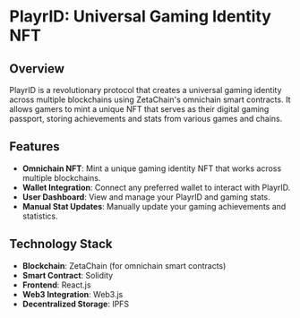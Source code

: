 # PlayrID: Universal Gaming Identity NFT

## Overview

PlayrID is a revolutionary protocol that creates a universal gaming identity across multiple blockchains using ZetaChain's omnichain smart contracts. It allows gamers to mint a unique NFT that serves as their digital gaming passport, storing achievements and stats from various games and chains.

## Features

- **Omnichain NFT**: Mint a unique gaming identity NFT that works across multiple blockchains.
- **Wallet Integration**: Connect any preferred wallet to interact with PlayrID.
- **User Dashboard**: View and manage your PlayrID and gaming stats.
- **Manual Stat Updates**: Manually update your gaming achievements and statistics.

## Technology Stack

- **Blockchain**: ZetaChain (for omnichain smart contracts)
- **Smart Contract**: Solidity
- **Frontend**: React.js
- **Web3 Integration**: Web3.js
- **Decentralized Storage**: IPFS


